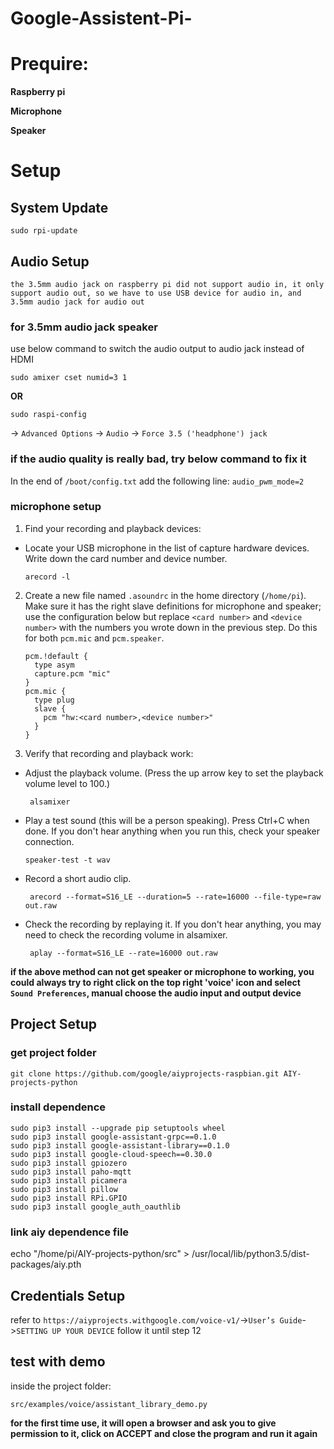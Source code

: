 # Google-Assistent-Pi-

# Prequire:
**Raspberry pi**

**Microphone**

**Speaker**


# Setup
## System Update
    sudo rpi-update
## Audio Setup
```the 3.5mm audio jack on raspberry pi did not support audio in, it only support audio out, so we have to use USB device for audio in, and 3.5mm audio jack for audio out ```
### for 3.5mm audio jack speaker
use below command to switch the audio output to audio jack instead of HDMI

    sudo amixer cset numid=3 1

**OR** 

    sudo raspi-config
-> ```Advanced Options``` -> ```Audio``` -> ```Force 3.5 ('headphone') jack```

### if the audio quality is really bad, try below command to fix it
In the end of ```/boot/config.txt``` add the following line: ```audio_pwm_mode=2```
### microphone setup
1. Find your recording and playback devices:
- Locate your USB microphone in the list of capture hardware devices. Write down the card number and device number.

      arecord -l
2. Create a new file named ```.asoundrc``` in the home directory (```/home/pi```). Make sure it has the right slave definitions for microphone and speaker; use the configuration below but replace ```<card number>``` and ```<device number>``` with the numbers you wrote down in the previous step. Do this for both ```pcm.mic``` and ```pcm.speaker```.
    ```
    pcm.!default {
      type asym
      capture.pcm "mic"
    }
    pcm.mic {
      type plug
      slave {
        pcm "hw:<card number>,<device number>"
      }
    }
    ```
3. Verify that recording and playback work:
- Adjust the playback volume. (Press the up arrow key to set the playback volume level to 100.)

       alsamixer
  
- Play a test sound (this will be a person speaking). Press Ctrl+C when done. If you don't hear anything when you run this, check your speaker connection.
  
      speaker-test -t wav
      
 - Record a short audio clip.
 
        arecord --format=S16_LE --duration=5 --rate=16000 --file-type=raw out.raw
 
 - Check the recording by replaying it. If you don't hear anything, you may need to check the recording volume in alsamixer.
 
        aplay --format=S16_LE --rate=16000 out.raw
 
**if the above method can not get speaker or microphone to working, you could always try to right click on the top right 'voice' icon and select ``` Sound Preferences```, manual choose the audio input and output device**

## Project Setup
### get project folder
    git clone https://github.com/google/aiyprojects-raspbian.git AIY-projects-python
### install dependence
```
sudo pip3 install --upgrade pip setuptools wheel
sudo pip3 install google-assistant-grpc==0.1.0
sudo pip3 install google-assistant-library==0.1.0
sudo pip3 install google-cloud-speech==0.30.0
sudo pip3 install gpiozero
sudo pip3 install paho-mqtt
sudo pip3 install picamera
sudo pip3 install pillow
sudo pip3 install RPi.GPIO
sudo pip3 install google_auth_oauthlib
```
### link aiy dependence file

  echo "/home/pi/AIY-projects-python/src" > /usr/local/lib/python3.5/dist-packages/aiy.pth

## Credentials Setup

refer to ```https://aiyprojects.withgoogle.com/voice-v1/```->```User’s Guide```->```SETTING UP YOUR DEVICE```
follow it until step 12

## test with demo
inside the project folder:

    src/examples/voice/assistant_library_demo.py
    
**for the first time use, it will open a browser and ask you to give permission to it, click on ACCEPT and close the program and run it again**



